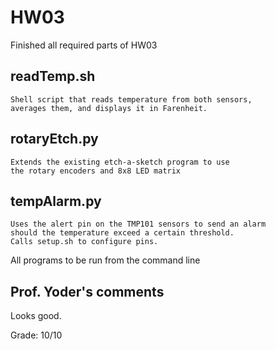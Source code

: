 # HW03

Finished all required parts of HW03

## readTemp.sh
	Shell script that reads temperature from both sensors, 
	averages them, and displays it in Farenheit.
## rotaryEtch.py
	Extends the existing etch-a-sketch program to use 
	the rotary encoders and 8x8 LED matrix  
## tempAlarm.py
	Uses the alert pin on the TMP101 sensors to send an alarm 
	should the temperature exceed a certain threshold.
	Calls setup.sh to configure pins.

All programs to be run from the command line

## Prof. Yoder's comments

Looks good.  

Grade:  10/10